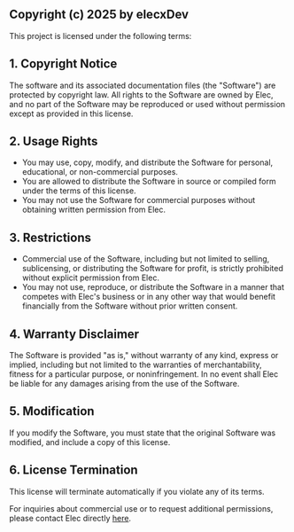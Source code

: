 ## Copyright (c) 2025 by elecxDev 

This project is licensed under the following terms:

## 1. Copyright Notice

The software and its associated documentation files (the "Software") are protected by copyright law. All rights to the Software are owned by Elec, and no part of the Software may be reproduced or used without permission except as provided in this license.

## 2. Usage Rights

- You may use, copy, modify, and distribute the Software for personal, educational, or non-commercial purposes.
- You are allowed to distribute the Software in source or compiled form under the terms of this license.
- You may not use the Software for commercial purposes without obtaining written permission from Elec.

## 3. Restrictions

- Commercial use of the Software, including but not limited to selling, sublicensing, or distributing the Software for profit, is strictly prohibited without explicit permission from Elec.
- You may not use, reproduce, or distribute the Software in a manner that competes with Elec's business or in any other way that would benefit financially from the Software without prior written consent.

## 4. Warranty Disclaimer

The Software is provided "as is," without warranty of any kind, express or implied, including but not limited to the warranties of merchantability, fitness for a particular purpose, or noninfringement. In no event shall Elec be liable for any damages arising from the use of the Software.

## 5. Modification

If you modify the Software, you must state that the original Software was modified, and include a copy of this license.

## 6. License Termination

This license will terminate automatically if you violate any of its terms.

For inquiries about commercial use or to request additional permissions, please contact Elec directly [here](mailto:elecdev.business@gmail.com).
